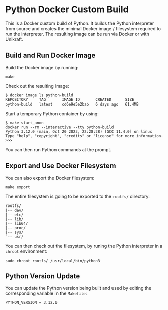 # Python Docker Custom Build

This is a Docker custom build of Python.
It builds the Python interpreter from source and creates the minimal Docker image / filesystem required to run the interpreter.
The resulting image can be run via Docker or with Unikraft.

## Build and Run Docker Image

Build the Docker image by running:

```console
make
```

Check out the resulting image:

```console
$ docker image ls python-build
REPOSITORY     TAG       IMAGE ID       CREATED      SIZE
python-build   latest    cd6e9e5e2bab   6 days ago   61.4MB
```

Start a temporary Python container by using:

```console
$ make start_anon
docker run --rm --interactive --tty python-build
Python 3.12.0 (main, Oct 20 2023, 22:28:28) [GCC 11.4.0] on linux
Type "help", "copyright", "credits" or "license" for more information.
>>>
```

You can then run Python commands at the prompt.

## Export and Use Docker Filesystem

You can also export the Docker filesystem:

```console
make export
```

The entire filesystem is going to be exported to the `rootfs/` directory:

```console
rootfs/
|-- dev/
|-- etc/
|-- lib/
|-- lib64/
|-- proc/
|-- sys/
`-- usr/
```

You can then check out the filesystem, by runing the Python interpreter in a `chroot` environment:

```console
sudo chroot rootfs/ /usr/local/bin/python3
```

## Python Version Update

You can update the Python version being built and used by editing the corresponding variable in the `Makefile`:

```
PYTHON_VERSION = 3.12.0
```
